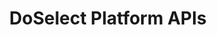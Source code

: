 ---
title: DoSelect Platform APIs

language_tabs: # must be one of https://git.io/vQNgJ
  - shell
  - python

toc_footers:

search: true

includes:
 - introduction
 - authentication
 - errors
 - pagination
 - test_api
 - invite_api
 - problem_api
 - problem_testcase_api
 - submission_api
 - embed_api
 - webhooks
 - changelog

---